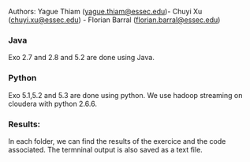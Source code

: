 Authors: Yague Thiam (yague.thiam@essec.edu)- Chuyi Xu (chuyi.xu@essec.edu) - Florian Barral (florian.barral@essec.edu)


### Java
Exo 2.7 and 2.8  and 5.2 are done using Java. 

### Python
Exo 5.1,5.2 and 5.3 are done using python.
We use hadoop streaming on cloudera with python 2.6.6.

### Results:
In each folder, we can find the results of the exercice and the code associated. The termninal output is also saved as a text file.


